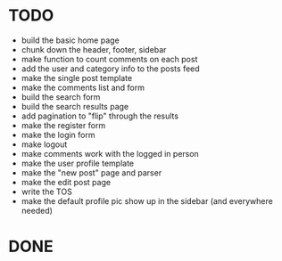 TODO
====
* build the basic home page
* chunk down the header, footer, sidebar
* make function to count comments on each post
* add the user and category info to the posts feed
* make the single post template
* make the comments list and form
* build the search form
* build the search results page
* add pagination to "flip" through the results
* make the register form
* make the login form
* make logout
* make comments work with the logged in person
* make the user profile template
* make the "new post" page and parser
* make the edit post page
* write the TOS
* make the default profile pic show up in the sidebar (and everywhere needed)


DONE
====